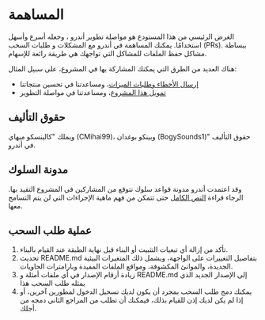 # المساهمة

الغرض الرئيسي من هذا المستودع هو مواصلة تطوير أندرو ، وجعله أسرع وأسهل استخدامًا. يمكنك المساهمة في أندرو مع المشكلات و طلبات السحب (PRs). ببساطة مشاكل حفظ الملفات للمشاكل التي تواجهك هي طريقة رائعة للإسهام.

هناك العديد من الطرق التي يمكنك المشاركة بها في المشروع، على سبيل المثال:

  - [إرسال الأخطاء وطلبات الميزات](https://github.com/CMihai99/andro/issues)، ومساعدتنا في تحسين منتجاتنا
  - [تمويل هذا المشروع](https://www.paypal.com/paypalme/Impulse884?locale.x=en_US)، ومساعدتنا في مواصلة التطوير

## حقوق التأليف

ويملك "كالينسكو ميهاي (CMihai99)، وبينكو بوغدان (BogySounds1)" حقوق التأليف في أندرو.

## مدونة السلوك

وقد اعتمدت أندرو مدونة قواعد سلوك نتوقع من المشاركين في المشروع التقيد بها. الرجاء قراءة [النص الكامل](CODE_OF_CONDUCT.md) حتى تتمكن من فهم ماهية الإجراءات التي لن يتم التسامح معها.

## عملية طلب السحب

 1. تأكد من إزالة أي تبعيات التثبيت أو البناء قبل نهاية الطبقة عند القيام بالبناء.
 2. تحديث README.md بتفاصيل التغييرات على الواجهة، ويشمل ذلك المتغيرات البيئية الجديدة، والموانئ المكشوفة، ومواقع الملفات المفيدة وبارامترات الحاويات.
 3. زيادة أرقام الإصدار في أي ملفات أمثلة و README.md إلى الإصدار الجديد الذي يمثله طلب السحب هذا
 4. يمكنك دمج طلب السحب بمجرد أن يكون لديك تسجيل الدخول لمطورين آخرين، أو إذا لم يكن لديك إذن للقيام بذلك، فيمكنك أن تطلب من المراجع الثاني دمجه من أجلك.
